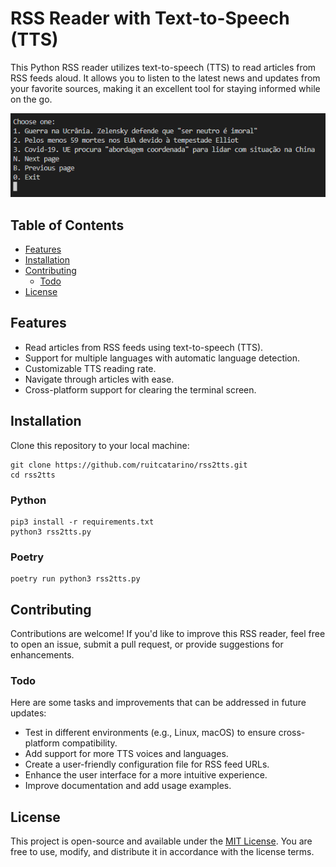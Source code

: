 # RSS Reader with Text-to-Speech (TTS)

This Python RSS reader utilizes text-to-speech (TTS) to read articles from RSS feeds aloud. It allows you to listen to the latest news and updates from your favorite sources, making it an excellent tool for staying informed while on the go.

<p align="center">
  <img src="https://github.com/ruitcatarino/rss2tts/blob/main/rss2tts.png?raw=true" alt="RSS news aggregator."/>
</p>

## Table of Contents

- [Features](#features)
- [Installation](#installation)
- [Contributing](#contributing)
  - [Todo](#todo)
- [License](#license)

## Features

- Read articles from RSS feeds using text-to-speech (TTS).
- Support for multiple languages with automatic language detection.
- Customizable TTS reading rate.
- Navigate through articles with ease.
- Cross-platform support for clearing the terminal screen.

## Installation

Clone this repository to your local machine:
   ```shell
   git clone https://github.com/ruitcatarino/rss2tts.git
   cd rss2tts
   ```

### Python
  ```shell
  pip3 install -r requirements.txt
  python3 rss2tts.py
  ```

### Poetry
  ```shell
  poetry run python3 rss2tts.py
  ```

## Contributing

Contributions are welcome! If you'd like to improve this RSS reader, feel free to open an issue, submit a pull request, or provide suggestions for enhancements.

### Todo

Here are some tasks and improvements that can be addressed in future updates:

- Test in different environments (e.g., Linux, macOS) to ensure cross-platform compatibility.
- Add support for more TTS voices and languages.
- Create a user-friendly configuration file for RSS feed URLs.
- Enhance the user interface for a more intuitive experience.
- Improve documentation and add usage examples.

## License

This project is open-source and available under the [MIT License](LICENSE). You are free to use, modify, and distribute it in accordance with the license terms.
